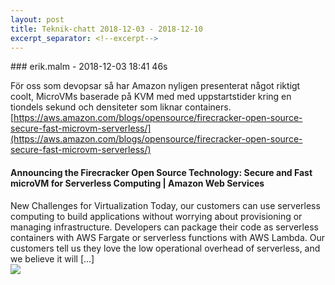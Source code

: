 ```yaml
---
layout: post
title: Teknik-chatt 2018-12-03 - 2018-12-10
excerpt_separator: <!--excerpt-->
---
```

<section class="message" markdown="1">
### erik.malm - 2018-12-03 18:41 46s

För oss som devopsar så har Amazon nyligen presenterat något riktigt coolt, MicroVMs baserade på KVM med med uppstartstider kring en tiondels sekund och densiteter som liknar containers.
[https://aws.amazon.com/blogs/opensource/firecracker-open-source-secure-fast-microvm-serverless/](https://aws.amazon.com/blogs/opensource/firecracker-open-source-secure-fast-microvm-serverless/)

<div class="attachment"><h4>Announcing the Firecracker Open Source Technology: Secure and Fast microVM for Serverless Computing | Amazon Web Services</h4><div class="text">New Challenges for Virtualization Today, our customers can use serverless computing to build applications without worrying about provisioning or managing infrastructure. Developers can package their code as serverless containers with AWS Fargate or serverless functions with AWS Lambda. Our customers tell us they love the low operational overhead of serverless, and we believe it will […]</div>
<a href="https://aws.amazon.com/blogs/opensource/firecracker-open-source-secure-fast-microvm-serverless/"><img src="https://d2908q01vomqb2.cloudfront.net/ca3512f4dfa95a03169c5a670a4c91a19b3077b4/2018/11/24/Firecracker-logo-1260x314.png" fallback="Announcing the Firecracker Open Source Technology: Secure and Fast microVM for Serverless Computing | Amazon Web Services"/></a></div>
    

<!--excerpt-->
</section>